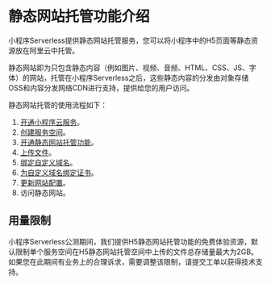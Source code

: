 # 静态网站托管功能介绍

小程序Serverless提供静态网站托管服务，您可以将小程序中的H5页面等静态资源放在阿里云中托管。

静态网站即为只包含静态内容（例如图片、视频、音频、HTML、CSS、JS、字体）的网站，托管在小程序Serverless之后，这些静态内容的分发由对象存储OSS和内容分发网络CDN进行支持，提供给您的用户访问。

静态网站托管的使用流程如下：

1.  [开通小程序云服务](/cn.zh-CN/开通小程序云服务/开通小程序云服务.md)。
2.  [创建服务空间](/cn.zh-CN/基础操作/服务空间管理/创建服务空间.md)。
3.  [开通静态网站托管功能](/cn.zh-CN/基础操作/静态网站托管/开通静态网站托管功能.md)。
4.  [上传文件](/cn.zh-CN/基础操作/静态网站托管/文件管理/上传文件.md)。
5.  [绑定自定义域名](/cn.zh-CN/基础操作/静态网站托管/域名管理/添加域名.md)。
6.  [为自定义域名绑定证书](/cn.zh-CN/基础操作/静态网站托管/证书管理/绑定证书.md)。
7.  [更新网站配置](/cn.zh-CN/基础操作/静态网站托管/更新网站配置.md)。
8.  访问静态网站。

## 用量限制

小程序Serverless公测期间，我们提供H5静态网站托管功能的免费体验资源，默认限制单个服务空间在H5静态网站托管空间中上传的文件总存储量最大为2GB。如果您在此期间有业务上的合理诉求，需要调整该限制，请提交工单以获得技术支持。

